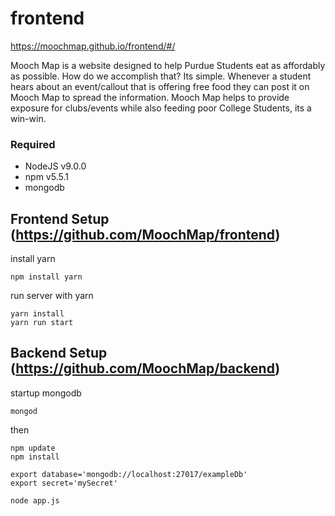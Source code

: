 # frontend
https://moochmap.github.io/frontend/#/

Mooch Map is a website designed to help Purdue Students eat as affordably as possible. How do we accomplish that? Its simple. Whenever a student hears about an event/callout that is offering free food they can post it on Mooch Map to spread the information. Mooch Map helps to provide exposure for clubs/events while also feeding poor College Students, its a win-win.

### Required
  * NodeJS v9.0.0
  * npm v5.5.1
  * mongodb
  
  
## Frontend Setup (https://github.com/MoochMap/frontend)
 install yarn
 ```
 npm install yarn
 ```
 run server with yarn
 ```
 yarn install
 yarn run start
 ```
  

## Backend Setup (https://github.com/MoochMap/backend)

startup mongodb
```
mongod
```
then
```
npm update
npm install

export database='mongodb://localhost:27017/exampleDb'
export secret='mySecret'

node app.js
```

